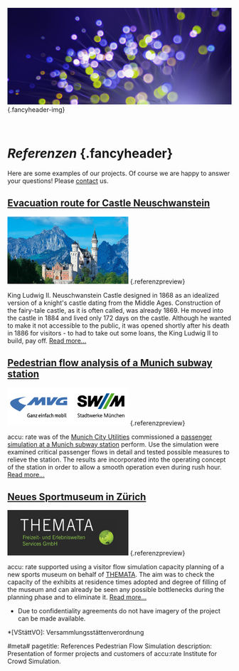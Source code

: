 ![](/img/accurate-bild-3.jpg) {.fancyheader-img}
# <br /> *Referenzen* {.fancyheader}

Here are some examples of our projects. Of course we are happy to answer your questions! Please [contact](kontakt) us.


## [Evacuation route for Castle Neuschwanstein](simulation-entfluchtungsanalyse-schloss-neuschwanstein)
[![Schloss Neuschwanstein Thumbnail](img/referenzen/neuschwanstein_02a_foto_anton_j_brandl_thumb.jpg)](simulation-entfluchtungsanalyse-schloss-neuschwanstein) {.referenzpreview}

King Ludwig II. Neuschwanstein Castle designed in 1868 as an idealized version of a knight's castle dating from the Middle Ages. Construction of the fairy-tale castle, as it is often called, was already 1869. He moved into the castle in 1884 and lived only 172 days on the castle. Although he wanted to make it not accessible to the public, it was opened shortly after his death in 1886 for visitors - to had to take out some loans, the King Ludwig II to build, pay off. [Read more...](simulation-entfluchtungsanalyse-schloss-neuschwanstein)



## [Pedestrian flow analysis of a Munich subway station](personenstromanalyse-ubahn-station-muenchen-mvg)

[![Logo SWM MVG](img/referenzen/logo-swm-mvg.png)](personenstromanalyse-ubahn-station-muenchen-mvg) {.referenzpreview}

accu: rate was of the [Munich City Utilities](https://www.swm.de/) commissioned a [passenger simulation at a Munich subway station](personenstromanalyse-ubahn-station-muenchen-mvg) perform. Use the simulation were examined critical passenger flows in detail and tested possible measures to relieve the station. The results are incorporated into the operating concept of the station in order to allow a smooth operation even during rush hour. [Read more...](personenstromanalyse-ubahn-station-muenchen-mvg)



## [Neues Sportmuseum in Zürich](simulation-sportmuseum)
[![Logo THEMATA](img/referenzen/themata-logo.png)](simulation-sportmuseum) {.referenzpreview}

accu: rate supported using a visitor flow simulation capacity planning of a new sports museum on behalf of [THEMATA](http://www.themata.de/). The aim was to check the capacity of the exhibits at residence times adopted and degree of filling of the museum and can already be seen any possible bottlenecks during the planning phase and to eliminate it. [Read more...](simulation-sportmuseum)



* Due to confidentiality agreements do not have imagery of the project can be made available.

*[VStättVO]: Versammlungsstättenverordnung

#meta#
pagetitle: References Pedestrian Flow Simulation
description: Presentation of former projects and customers of accu:rate Institute for Crowd Simulation.
